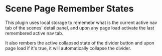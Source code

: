 # Scene Page Remember States

This plugin uses local storage to rememebr what is the current active nav tab of the scenes' detail panel, and upon any page load activate the last remembered active nav tab.

It also rembers the active collapsed state of the divider button and upon page load if it's true, it will automatically collapse the divider.